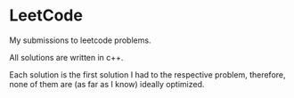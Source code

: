 # LeetCode
My submissions to leetcode problems. 

All solutions are written in c++.

Each solution is the first solution I had to the respective problem, therefore,
none of them are (as far as I know) ideally optimized.
